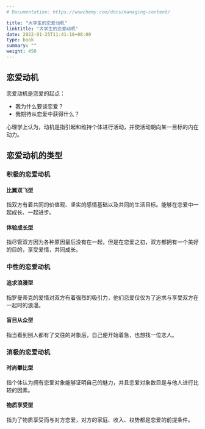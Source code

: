 ```yaml
---
# Documentation: https://wowchemy.com/docs/managing-content/

title: "大学生的恋爱动机"
linktitle: "大学生的恋爱动机"
date: 2022-01-25T11:41:18+08:00
type: book
summary: ""
weight: 450
---
```


<!--more-->

## 恋爱动机

恋爱动机是恋爱的起点：

- 我为什么要谈恋爱？
- 我期待从恋爱中获得什么？

心理学上认为，动机是指引起和维持个体进行活动，并使活动朝向某一目标的内在动力。

## 恋爱动机的类型

### 积极的恋爱动机

#### 比翼双飞型

指双方有着共同的价值观、坚实的感情基础以及共同的生活目标。能够在恋爱中一起成长、一起进步。

#### 体验成长型

指尽管双方因为各种原因最后没有在一起，但是在恋爱之初，双方都拥有一个美好的目的，享受爱情，共同成长。

### 中性的恋爱动机

#### 追求浪漫型

指罗曼蒂克的爱情对双方有着强烈的吸引力，他们恋爱仅仅为了追求与享受双方在一起时的浪漫。

#### 盲目从众型

指当看到别人都有了交往的对象后，自己便开始着急，也想找一位恋人。

### 消极的恋爱动机

#### 时尚攀比型

指个体认为拥有恋爱对象能够证明自己的魅力，并且恋爱对象数目是与他人进行比较的因素。

#### 物质享受型

指为了物质享受而与对方恋爱，对方的家庭、收入、权势都是恋爱的前提条件。
